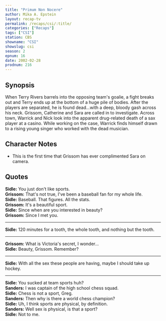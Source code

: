 ```yaml
---
title: "Primum Non Nocere"
author: Mika A. Epstein
layout: recap-tv
permalink: /recaps/csi/:title/
categories: ["Recaps"]
tags: ["CSI"]
station: CBS
showname: "CSI"
showslug: csi
season: 2
epnum: 16  
date: 2002-02-28
prodnum: 216  
---
```


## Synopsis

When Terry Rivers barrels into the opposing team's goalie, a fight breaks out and Terry ends up at the bottom of a huge pile of bodies. After the players are separated, he is found dead...with a deep, bloody gash across his neck. Grissom, Catherine and Sara are called in to investigate. Across town, Warrick and Nick look into the apparent drug-related death of a sax player at a casino. While working on the case, Warrick finds himself drawn to a rising young singer who worked with the dead musician.

## Character Notes

* This is the first time that Grissom has ever complimented Sara on camera.

## Quotes

**Sidle:** You just don't like sports.  
**Grissom:** That's not true, I've been a baseball fan for my whole life.  
**Sidle:** Baseball. That figures. All the stats.  
**Grissom:** It's a beautiful sport.  
**Sidle:** Since when are you interested in beauty?  
**Grissom:** Since I met you.  

- - -

**Sidle:** 120 minutes for a tooth, the whole tooth, and nothing but the tooth.
  

- - -

**Grissom:** What is Victoria's secret, I wonder...  
**Sidle:** Beauty, Grissom. Remember?  

- - -

**Sidle:** With all the sex these people are having, maybe I should take up hockey.
  

- - -

**Sidle:** You sucked at team sports huh?  
**Sanders:** I was captain of the high school chess squad.  
**Sidle:** Chess is not a sport, Greg.  
**Sanders:** Then why is there a world chess champion?  
**Sidle:** Uh, I think sports are physical, by definition.  
**Sanders:** Well sex is physical, is that a sport?  
**Sidle:** Not to me.

